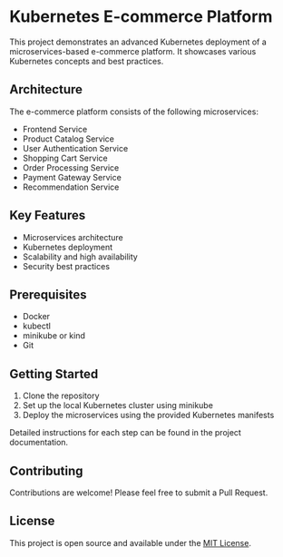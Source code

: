 # Kubernetes E-commerce Platform

This project demonstrates an advanced Kubernetes deployment of a microservices-based e-commerce platform. It showcases various Kubernetes concepts and best practices.


## Architecture

The e-commerce platform consists of the following microservices:

- Frontend Service
- Product Catalog Service
- User Authentication Service
- Shopping Cart Service
- Order Processing Service
- Payment Gateway Service
- Recommendation Service

## Key Features

- Microservices architecture
- Kubernetes deployment
- Scalability and high availability
- Security best practices

## Prerequisites

- Docker
- kubectl
- minikube or kind
- Git

## Getting Started

1. Clone the repository
2. Set up the local Kubernetes cluster using minikube
3. Deploy the microservices using the provided Kubernetes manifests

Detailed instructions for each step can be found in the project documentation.

## Contributing

Contributions are welcome! Please feel free to submit a Pull Request.

## License

This project is open source and available under the [MIT License](LICENSE).
